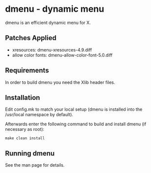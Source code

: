 dmenu - dynamic menu
====================
dmenu is an efficient dynamic menu for X.

Patches Applied
---------------
* xresources:           dmenu-xresources-4.9.diff
* allow color fonts:    dmenu-allow-color-font-5.0.diff

Requirements
------------
In order to build dmenu you need the Xlib header files.


Installation
------------
Edit config.mk to match your local setup (dmenu is installed into
the /usr/local namespace by default).

Afterwards enter the following command to build and install dmenu
(if necessary as root):

    make clean install


Running dmenu
-------------
See the man page for details.
